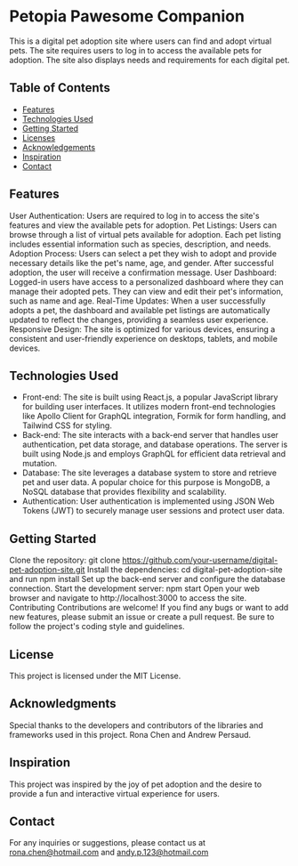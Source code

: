 # Petopia Pawesome Companion
This is a digital pet adoption site where users can find and adopt virtual pets. 
The site requires users to log in to access the available pets for adoption.
The site also displays needs and requirements for each digital pet.

## Table of Contents

- [Features](#features)
- [Technologies Used](#technologies-used)
- [Getting Started](#getting-started)
- [Licenses](#licenses)
- [Acknowledgements](#acknowledgements)
- [Inspiration](#inspiration)
- [Contact](#contact)
  
## Features
User Authentication: Users are required to log in to access the site's features and view the available pets for adoption.
Pet Listings: Users can browse through a list of virtual pets available for adoption. Each pet listing includes essential information such as species, description, and needs.
Adoption Process: Users can select a pet they wish to adopt and provide necessary details like the pet's name, age, and gender. After successful adoption, the user will receive a confirmation message.
User Dashboard: Logged-in users have access to a personalized dashboard where they can manage their adopted pets. They can view and edit their pet's information, such as name and age.
Real-Time Updates: When a user successfully adopts a pet, the dashboard and available pet listings are automatically updated to reflect the changes, providing a seamless user experience.
Responsive Design: The site is optimized for various devices, ensuring a consistent and user-friendly experience on desktops, tablets, and mobile devices.
## Technologies Used
- Front-end: The site is built using React.js, a popular JavaScript library for building user interfaces. It utilizes modern front-end technologies like Apollo Client for GraphQL integration, Formik for form handling, and Tailwind CSS for styling.
- Back-end: The site interacts with a back-end server that handles user authentication, pet data storage, and database operations. The server is built using Node.js and employs GraphQL for efficient data retrieval and mutation.
- Database: The site leverages a database system to store and retrieve pet and user data. A popular choice for this purpose is MongoDB, a NoSQL database that provides flexibility and scalability.
- Authentication: User authentication is implemented using JSON Web Tokens (JWT) to securely manage user sessions and protect user data.
## Getting Started
Clone the repository: git clone https://github.com/your-username/digital-pet-adoption-site.git
Install the dependencies: cd digital-pet-adoption-site and run npm install
Set up the back-end server and configure the database connection.
Start the development server: npm start
Open your web browser and navigate to http://localhost:3000 to access the site.
Contributing
Contributions are welcome! If you find any bugs or want to add new features, please submit an issue or create a pull request. Be sure to follow the project's coding style and guidelines.

## License
This project is licensed under the MIT License. 

## Acknowledgments
Special thanks to the developers and contributors of the libraries and frameworks used in this project.
Rona Chen and Andrew Persaud.

## Inspiration
This project was inspired by the joy of pet adoption and the desire to provide a fun and interactive virtual experience for users.

## Contact
For any inquiries or suggestions, please contact us at rona.chen@hotmail.com and andy.p.123@hotmail.com
